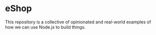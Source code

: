 # eShop
This repository is a collective of opinionated and real-world examples of how we can use Node.js to build things.

